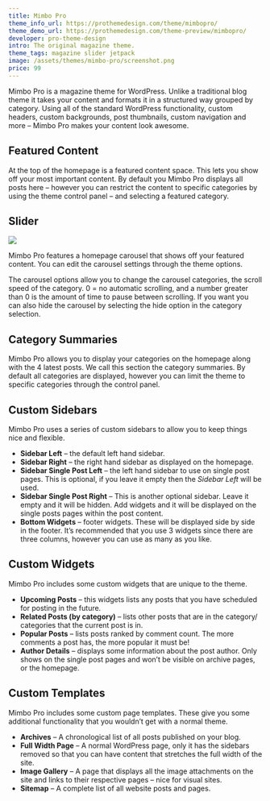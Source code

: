 ```yaml
---
title: Mimbo Pro
theme_info_url: https://prothemedesign.com/theme/mimbopro/
theme_demo_url: https://prothemedesign.com/theme-preview/mimbopro/
developer: pro-theme-design
intro: The original magazine theme.
theme_tags: magazine slider jetpack
image: /assets/themes/mimbo-pro/screenshot.png
price: 99
---
```


Mimbo Pro is a magazine theme for WordPress.&nbsp;Unlike a traditional blog theme it takes your content and formats it in a structured way grouped by category. Using all of the standard WordPress functionality, custom headers, custom backgrounds, post thumbnails, custom navigation and more – Mimbo Pro makes your content look awesome.

## Featured Content

At the top of the homepage is a featured content space. This lets you show off your most important content. By default you Mimbo Pro displays all posts here – however you can restrict the content to specific categories by using the theme control panel – and selecting a featured category.

## Slider

<img src="https://theme.files.wordpress.com/2012/04/admin-panel.gif?w=640" />

Mimbo Pro features a homepage carousel that shows off your featured content. You can edit the carousel settings through the theme options.

The carousel options allow you to change the carousel categories, the scroll speed of the category. 0 = no automatic scrolling, and a number greater than 0 is the amount of time to pause between scrolling. If you want you can also hide the carousel by selecting the hide option in the category selection.


## Category Summaries

Mimbo Pro allows you to display your categories on the homepage along with the 4 latest posts. We call this section the category summaries. By default all categories are displayed, however you can limit the theme to specific categories through the control panel.

## Custom Sidebars

Mimbo Pro uses a series of custom sidebars to allow you to keep things nice and flexible.

* <strong>Sidebar Left</strong> – the default left hand sidebar.
* <strong>Sidebar Right</strong> – the right hand sidebar as displayed on the homepage.
* <strong>Sidebar Single Post Left</strong> – the left hand sidebar to use on single post pages. This is optional, if you leave it empty then the <em>Sidebar Left</em> will be used.
* <strong>Sidebar Single Post Right</strong> – This is another optional sidebar. Leave it empty and it will be hidden. Add widgets and it will be displayed on the single posts pages within the post content.
* <strong>Bottom Widgets</strong> – footer widgets. These will be displayed side by side in the footer. It’s recommended that you use 3 widgets since there are three columns, however you can use as many as you like.

## Custom Widgets

Mimbo Pro includes some custom widgets that are unique to the theme.</p>

* <strong>Upcoming Posts</strong> – this widgets lists any posts that you have scheduled for posting in the future.
* <strong>Related Posts (by category)</strong> – lists other posts that are in the category/ categories that the current post is in.
* <strong>Popular Posts</strong> – lists posts ranked by comment count. The more comments a post has, the more popular it must be!
* <strong>Author Details</strong> – displays some information about the post author. Only shows on the single post pages and won’t be visible on archive pages, or the homepage.

## Custom Templates

Mimbo Pro includes some custom page templates. These give you some additional functionality that you wouldn’t get with a normal theme.

* <strong>Archives</strong> – A chronological list of all posts published on your blog.
* <strong>Full Width Page</strong> – A normal WordPress page, only it has the sidebars removed so that you can have content that stretches the full width of the site.
* <strong>Image Gallery</strong> – A page that displays all the image attachments on the site and links to their respective pages – nice for visual sites.
* <strong>Sitemap</strong> – A complete list of all website posts and pages.
